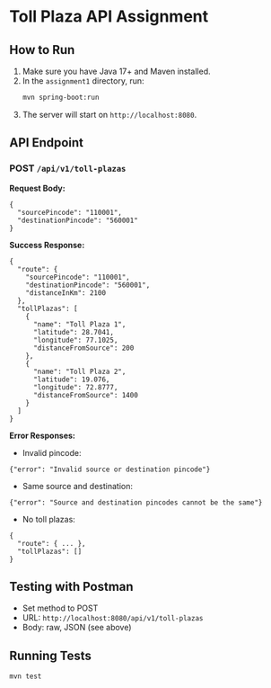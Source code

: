 # Toll Plaza API Assignment

## How to Run

1. Make sure you have Java 17+ and Maven installed.
2. In the `assignment1` directory, run:
   ```bash
   mvn spring-boot:run
   ```
3. The server will start on `http://localhost:8080`.

## API Endpoint

### POST `/api/v1/toll-plazas`

**Request Body:**
```
{
  "sourcePincode": "110001",
  "destinationPincode": "560001"
}
```

**Success Response:**
```
{
  "route": {
    "sourcePincode": "110001",
    "destinationPincode": "560001",
    "distanceInKm": 2100
  },
  "tollPlazas": [
    {
      "name": "Toll Plaza 1",
      "latitude": 28.7041,
      "longitude": 77.1025,
      "distanceFromSource": 200
    },
    {
      "name": "Toll Plaza 2",
      "latitude": 19.076,
      "longitude": 72.8777,
      "distanceFromSource": 1400
    }
  ]
}
```

**Error Responses:**
- Invalid pincode:
```
{"error": "Invalid source or destination pincode"}
```
- Same source and destination:
```
{"error": "Source and destination pincodes cannot be the same"}
```
- No toll plazas:
```
{
  "route": { ... },
  "tollPlazas": []
}
```

## Testing with Postman
- Set method to POST
- URL: `http://localhost:8080/api/v1/toll-plazas`
- Body: raw, JSON (see above)

## Running Tests
```bash
mvn test
``` 